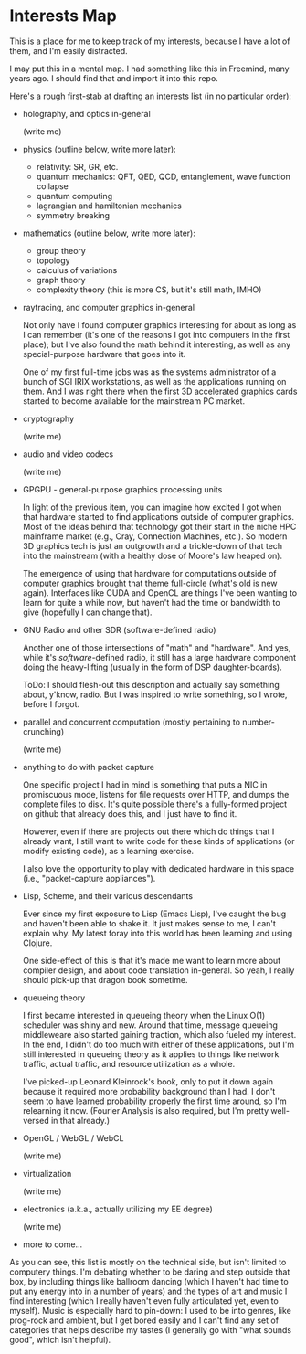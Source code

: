 Interests Map
=============

This is a place for me to keep track of my interests, because I have a lot of
them, and I'm easily distracted.

I may put this in a mental map.  I had something like this in Freemind, many
years ago.  I should find that and import it into this repo.

Here's a rough first-stab at drafting an interests list (in no particular
order):

 - holography, and optics in-general

   (write me)

 - physics (outline below, write more later):

   - relativity: SR, GR, etc.
   - quantum mechanics: QFT, QED, QCD, entanglement, wave function collapse
   - quantum computing
   - lagrangian and hamiltonian mechanics
   - symmetry breaking

 - mathematics (outline below, write more later):

   - group theory
   - topology
   - calculus of variations
   - graph theory
   - complexity theory (this is more CS, but it's still math, IMHO)

 - raytracing, and computer graphics in-general

   Not only have I found computer graphics interesting for about as long as I
   can remember (it's one of the reasons I got into computers in the first
   place); but I've also found the math behind it interesting, as well as any
   special-purpose hardware that goes into it.

   One of my first full-time jobs was as the systems administrator of a bunch
   of SGI IRIX workstations, as well as the applications running on them.  And
   I was right there when the first 3D accelerated graphics cards started to
   become available for the mainstream PC market.

 - cryptography

   (write me)

 - audio and video codecs

   (write me)

 - GPGPU - general-purpose graphics processing units

   In light of the previous item, you can imagine how excited I got when that
   hardware started to find applications outside of computer graphics.  Most of
   the ideas behind that technology got their start in the niche HPC mainframe
   market (e.g., Cray, Connection Machines, etc.).  So modern 3D graphics tech is
   just an outgrowth and a trickle-down of that tech into the mainstream (with
   a healthy dose of Moore's law heaped on).

   The emergence of using that hardware for computations outside of computer
   graphics brought that theme full-circle (what's old is new again).
   Interfaces like CUDA and OpenCL are things I've been wanting to learn for
   quite a while now, but haven't had the time or bandwidth to give (hopefully
   I can change that).

 - GNU Radio and other SDR (software-defined radio)

   Another one of those intersections of "math" and "hardware".  And yes, while
   it's *software*-defined radio, it still has a large hardware component doing
   the heavy-lifting (usually in the form of DSP daughter-boards).

   ToDo: I should flesh-out this description and actually say something about,
   y'know, radio.  But I was inspired to write something, so I wrote, before I
   forgot.

 - parallel and concurrent computation (mostly pertaining to number-crunching)

   (write me)

 - anything to do with packet capture

   One specific project I had in mind is something that puts a NIC in
   promiscuous mode, listens for file requests over HTTP, and dumps the complete
   files to disk.  It's quite possible there's a fully-formed project on github
   that already does this, and I just have to find it.

   However, even if there are projects out there which do things that I already
   want, I still want to write code for these kinds of applications (or modify
   existing code), as a learning exercise.

   I also love the opportunity to play with dedicated hardware in this space
   (i.e., "packet-capture appliances").

 - Lisp, Scheme, and their various descendants

   Ever since my first exposure to Lisp (Emacs Lisp), I've caught the bug and
   haven't been able to shake it.  It just makes sense to me, I can't explain
   why.  My latest foray into this world has been learning and using Clojure.

   One side-effect of this is that it's made me want to learn more about
   compiler design, and about code translation in-general.  So yeah, I really
   should pick-up that dragon book sometime.

 - queueing theory

   I first became interested in queueing theory when the Linux O(1) scheduler
   was shiny and new.  Around that time, message queueing middleweare also
   started gaining traction, which also fueled my interest.  In the end, I
   didn't do too much with either of these applications, but I'm still
   interested in queueing theory as it applies to things like network traffic,
   actual traffic, and resource utilization as a whole.

   I've picked-up Leonard Kleinrock's book, only to put it down again because
   it required more probability background than I had.  I don't seem to have
   learned probability properly the first time around, so I'm relearning it
   now.  (Fourier Analysis is also required, but I'm pretty well-versed in that
   already.)

 - OpenGL / WebGL / WebCL

   (write me)

 - virtualization

   (write me)

 - electronics (a.k.a., actually utilizing my EE degree)

   (write me)

 - more to come...

As you can see, this list is mostly on the technical side, but isn't limited to
computery things.  I'm debating whether to be daring and step outside that box,
by including things like ballroom dancing (which I haven't had time to put any
energy into in a number of years) and the types of art and music I find
interesting (which I really haven't even fully articulated yet, even to
myself).  Music is especially hard to pin-down: I used to be into genres, like
prog-rock and ambient, but I get bored easily and I can't find any set of
categories that helps describe my tastes (I generally go with "what sounds
good", which isn't helpful).

